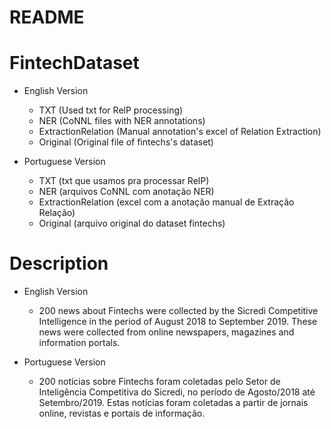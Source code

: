 # README

# FintechDataset
   
* English Version

   - TXT (Used txt for RelP processing)
   - NER (CoNNL files with NER annotations)
   - ExtractionRelation (Manual annotation's excel of Relation Extraction)
   - Original (Original file of fintechs's dataset)

* Portuguese Version

   - TXT (txt que usamos pra processar RelP)
   - NER (arquivos CoNNL com anotação NER)
   - ExtractionRelation (excel com a anotação manual de Extração Relação)
   - Original (arquivo original do dataset fintechs)

# Description

* English Version

   - 200 news about Fintechs were collected by the Sicredi Competitive Intelligence in the period of August 2018 to September 2019. These news 	    were collected from online newspapers, magazines and information portals.

* Portuguese Version

   - 200 notícias sobre Fintechs foram coletadas pelo Setor de Inteligência Competitiva do Sicredi, no período de Agosto/2018 até  	   	Setembro/2019. Estas notícias foram coletadas a partir de jornais online, revistas e portais de informação.


   
